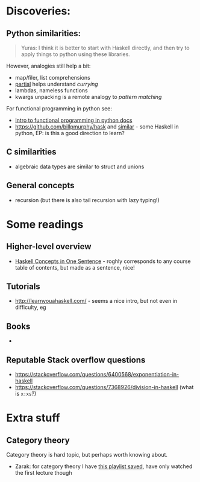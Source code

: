 # Discoveries: 

## Python similarities:

>   Yuras: I think it is better to start with Haskell directly, and then try to apply things to python using these libraries.

However, analogies still help a bit:

- map/filer, list comprehensions  
- [partial](https://docs.python.org/2/library/functools.html#functools.partial) helps understand _currying_
- lambdas, nameless functions
- kwargs unpacking is a remote analogy to _pattern matching_ 

For functional programming in python see: 

- [Intro to functional programming in python docs](https://docs.python.org/3/howto/functional.html)
- <https://github.com/billpmurphy/hask> and [similar](https://github.com/sfermigier/awesome-functional-python#libraries) - some Haskell in python, EP: is this a good direction to learn?

## C similarities

- algebraic data types are similar to struct and unions 

## General concepts

- recursion (but there is also tail recursion with lazy typing!)

# Some readings

## Higher-level overview

- [Haskell Concepts in One Sentence](https://ndrgrnd.net/posts/haskellOneSentence.html) - roghly corresponds 
  to any course table of contents, but made as a sentence, nice!

## Tutorials   

- <http://learnyouahaskell.com/> - seems a nice intro, but not even in difficulty, eg 


## Books

- 

## Reputable Stack overflow questions

- https://stackoverflow.com/questions/6400568/exponentiation-in-haskell
- https://stackoverflow.com/questions/7368926/division-in-haskell (what is `x:xs`?)


# Extra stuff 

## Category theory

Category theory is hard topic, but perhaps worth knowing about.

-  Zarak: for category theory I have [this playlist saved](https://www.youtube.com/playlist?list=PLbgaMIhjbmEnaH_LTkxLI7FMa2HsnawM_), 
   have only watched the first lecture though
